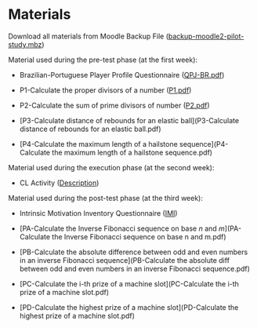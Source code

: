 Materials
=========

Download all materials from Moodle Backup File ([backup-moodle2-pilot-study.mbz](backup-moodle2-pilot-study.mbz))


Material used during the pre-test phase (at the first week):

-   Brazilian-Portuguese Player Profile Questionnaire ([QPJ-BR.pdf](QPJ-BR.pdf))

-   P1-Calculate the proper divisors of a number ([P1.pdf](P1.pdf))

-   P2-Calculate the sum of prime divisors of number ([P2.pdf](P2.pdf))

-   [P3-Calculate distance of rebounds for an elastic ball](P3-Calculate distance of rebounds for an elastic ball.pdf)

-   [P4-Calculate the maximum length of a hailstone sequence](P4-Calculate the maximum length of a hailstone sequence.pdf)


Material used during the execution phase (at the second week):

-   CL Activity ([Description](CLActivity.pdf))


Material used during the post-test phase (at the third week):

-   Intrinsic Motivation Inventory Questionnaire ([IMI](IMI.pdf))

-   [PA-Calculate the Inverse Fibonacci sequence on base *n* and *m*](PA-Calculate the Inverse Fibonacci sequence on base n and m.pdf)

-   [PB-Calculate the absolute difference between odd and even numbers in an inverse Fibonacci sequence](PB-Calculate the absolute diff between odd and even numbers in an inverse Fibonacci sequence.pdf)

-   [PC-Calculate the i-th prize of a machine slot](PC-Calculate the i-th prize of a machine slot.pdf)

-   [PD-Calculate the highest prize of a machine slot](PD-Calculate the highest prize of a machine slot.pdf)
